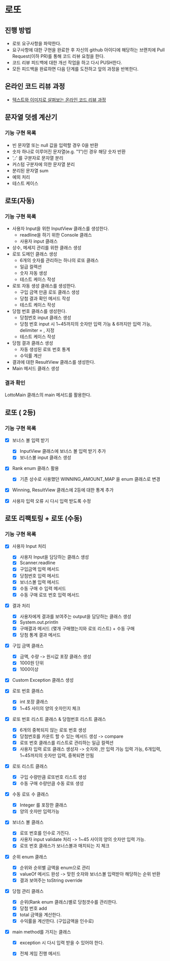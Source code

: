 # 로또
## 진행 방법
* 로또 요구사항을 파악한다.
* 요구사항에 대한 구현을 완료한 후 자신의 github 아이디에 해당하는 브랜치에 Pull Request(이하 PR)를 통해 코드 리뷰 요청을 한다.
* 코드 리뷰 피드백에 대한 개선 작업을 하고 다시 PUSH한다.
* 모든 피드백을 완료하면 다음 단계를 도전하고 앞의 과정을 반복한다.

## 온라인 코드 리뷰 과정
* [텍스트와 이미지로 살펴보는 온라인 코드 리뷰 과정](https://github.com/next-step/nextstep-docs/tree/master/codereview)

## 문자열 덧셈 계산기
### 기능 구현 목록
- 빈 문자열 또는 null 값을 입력할 경우 0을 반환
- 숫자 하나로 이루어진 문자열(e.g. "1")인 경우 해당 숫자 반환  
- ',:' 를 구분자로 문자열 분리
- 커스텀 구분자에 의한 문자열 분리
- 분리된 문자열 sum
- 예외 처리
- 테스트 케이스

## 로또(자동)
### 기능 구현 목록
- 사용자 Input을 위한 InputView 클래스를 생성한다.
  - readline을 하기 위한 Console 클래스
  - 사용자 input 클래스
- 상수, 메세지 관리를 위한 클래스 생성
- 로또 도메인 클래스 생성
  - 6개의 숫자를 관리하는 하나의 로또 클래스
  - 일급 컬렉션
  - 숫자 자동 생성
  - 테스트 케이스 작성
- 로또 자동 생성 클래스를 생성한다.
  - 구입 금액 만큼 로또 클래스 생성
  - 당첨 결과 확인 메서드 작성
  - 테스트 케이스 작성
- 당첨 번호 클래스를 생성한다.
  - 당첨번호 input 클래스 생성
  - 당첨 번호 input 시 1~45까지의 숫자만 입력 가능 & 6까지만 입력 가능, delimiter = , 지정
  - 테스트 케이스 작성
- 당첨 결과 클래스 생성
  - 자동 생성된 로또 번호 통계
  - 수익률 계산
- 결과에 대한 ResultView 클래스를 생성한다.
- Main 메서드 클래스 생성

### 결과 확인
LottoMain 클래스의 main 메서드를 활용한다.


## 로또 ( 2등)
### 기능 구현 목록
- [x] 보너스 볼 입력 받기
  - [x] InputView 클래스에 보너스 볼 입력 받기 추가
  - [x] 보너스볼 input 클래스 생성
- [x] Rank enum 클래스 활용
  - [x] 기존 상수로 사용했던 WINNING_AMOUNT_MAP 을 enum 클래스로 변경
- [x] Winning, ResultView 클래스에 2등에 대한 통계 추가
- [x] 사용자 입력 오류 시 다시 입력 받도록 수정


## 로또 리팩토링 + 로또 (수동)
### 기능 구현 목록


- [x] 사용자 Input 처리
  - [x] 사용자 Input을 담당하는 클래스 생성
  - [x] Scanner.readline
  - [x] 구입금액 입력 메서드
  - [x] 당첨번호 입력 메서드
  - [x] 보너스볼 입력 메서드
  - [x] 수동 구매 수 입력 메서드
  - [x] 수동 구매 로또 번호 입력 메서드

- [x] 결과 처리
  - [x] 사용자에게 결과를 보여주는 output을 담당하는 클래스 생성
  - [x] System.out.println
  - [x] 구매결과 메서드 (몇개 구매했는지와 로또 리스트) + 수동 구매
  - [x] 당첨 통계 결과 메서드

- [x] 구입 금액 클래스
  - [x] 금액, 수량 -> 원시값 포장 클래스 생성
  - [x] 1000원 단위
  - [x] 1000이상
- [x] Custom Exception 클래스 생성

- [x] 로또 번호 클래스
  - [x] int 포장 클래스
  - [x] 1~45 사이의 양의 숫자인지 체크

- [x] 로또 번호 리스트 클래스 & 당첨번호 리스트 클래스
  - [x] 6개의 중복되지 않는 로또 번호 생성
  - [x] 당첨번호를 카운트 할 수 있는 메서드 생성 -> compare
  - [x] 로또 번호 클래스를 리스트로 관리하는 일급 컬렉션
  - [x] 사용자 입력 로또 클래스 생성자 -> 숫자와 ,만 입력 가능 입력 가능, 6개입력, 1~45까지의 숫자만 입력, 중복되면 안됨

- [x] 로또 리스트 클래스
  - [x] 구입 수량만큼 로또번호 리스트 생성
  - [x] 수동 구매 수량만큼 수동 로또 생성
- [x] 수동 로또 수 클래스
  - [x] Integer 를 포장한 클래스
  - [x] 양의 숫자만 입력가능

- [x] 보너스 볼 클래스
  - [x] 로또 번호를 인수로 가진다.
  - [x] 사용자 input validate 처리 -> 1~45 사이의 양의 숫자만 입력 가능.
  - [x] 로또 번호 클래스가 보너스볼과 매치되는 지 체크

- [x] 순위 enum 클래스
  - [x] 순위와 순위별 금액을 enum으로 관리
  - [x] valueOf 메서드 완성 -> 맞힌 숫자와 보너스볼 입력받아 해당하는 순위 반환
  - [x] 결과 보여주는 toString override

- [x] 당첨 관리 클래스
  - [x] 순위(Rank enum 클래스)별로 당첨갯수를 관리한다.
  - [x] 당첨 번호 add
  - [x] total 금액을 계산한다.
  - [x] 수익률을 계산한다. (구입금액을 인수로)

- [x] main method를 가지는 클래스
  - [x] exception 시 다시 입력 받을 수 있어야 한다.
  - [x] 전체 게임 진행 메서드

